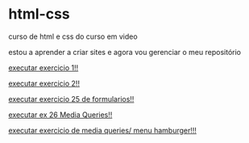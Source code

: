 # html-css
 curso de html e css do curso em video

estou a aprender a criar sites e agora vou gerenciar o meu repositório

<a href="https://ricardocn99.github.io/html-css/exercicios/ex.001/"> executar exercicio 1!! <a>


<a href="https://ricardocn99.github.io/html-css/exercicios/ex.002/"> executar exercicio 2!!<a>

<a href="https://ricardocn99.github.io/html-css/exercicios/ex.025/"> executar exercicio 25 de formularios!! </a>

<a href="https://ricardocn99.github.io/html-css/exercicios/ex.026/mq002/"> executar ex 26 Media Queries!! <a>

<a href="https://ricardocn99.github.io/html-css/exercicios/ex.026/mq005/"> executar exercicio de media queries/ menu hamburger!!! </a>